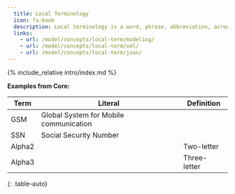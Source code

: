```yaml
---
  title: Local Terminology
  icon: fa-book
  description: Local terminology is a word, phrase, abbreviation, acronym, jargon, or other string of characters defined via `appinfo:LocalTerm` in a NIEM schema because no definition or literal exists in a standard dictionary.
  links:
    - url: /model/concepts/local-term/modeling/
    - url: /model/concepts/local-term/xml/
    - url: /model/concepts/local-term/json/
---
```


{% include_relative intro/index.md %}

**Examples from Core:**

| Term | Literal | Definition |
| ---- | ------- | ---------- |
| GSM  | Global System for Mobile communication | |
| SSN | Social Security Number | |
| Alpha2 | | Two-letter |
| Alpha3 | | Three-letter |
{: .table-auto}
